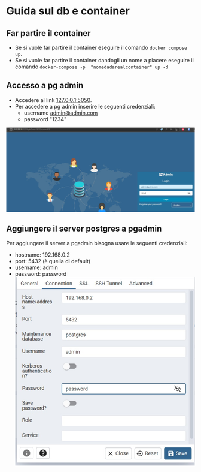 # Guida sul db e container
## Far partire il container 
* Se si vuole far partire il container eseguire il comando `docker compose up`.
* Se si vuole far partire il container dandogli un nome a piacere eseguire il comando `docker-compose -p 
"nomedadarealcontainer" up -d`
## Accesso a pg admin
* Accedere al link [127.0.0.1:5050](127.0.0.1:5050 "pgAdmin").
* Per accedere a pg admin inserire le seguenti credenziali: 
   * username admin@admin.com
  * password "1234"    

![accesso a pg admin](./imgreadme/accpg.jpeg)
## Aggiungere il server postgres a pgadmin
Per aggiungere il server a pgadmin bisogna usare le seguenti credenziali:
* hostname: 192.168.0.2
* port: 5432 (è quella di default)
* username: admin
* password: password  
![aggiunta di server pg a pgadmin](./imgreadme/credenzialiserverpg.jpeg)